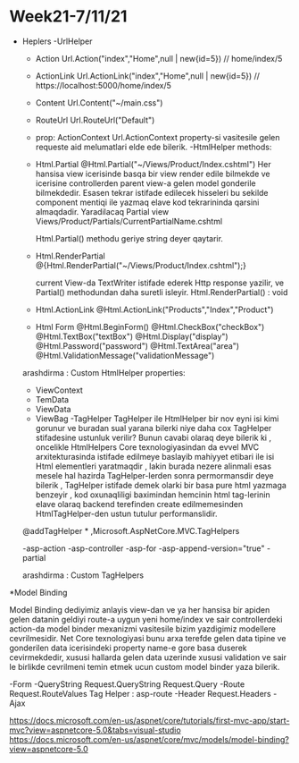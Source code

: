 # Week21-7/11/21

* Heplers
-UrlHelper
    - Action
        Url.Action("index","Home",null | new{id=5}) // home/index/5
    - ActionLink
        Url.ActionLink("index","Home",null | new{id=5}) // https://localhost:5000/home/index/5
    - Content
        Url.Content("~/main.css")
    - RouteUrl
        Url.RouteUrl("Default")
    - prop: ActionContext
        Url.ActionContext property-si vasitesile gelen requeste aid melumatlari elde ede bilerik.
-HtmlHelper
    methods:
    - Html.Partial
        @Html.Partial("~/Views/Product/Index.cshtml") 
        Her hansisa view icerisinde basqa bir view render edile bilmekde ve icerisine
        controllerden parent view-a gelen model gonderile bilmekdedir.
        Esasen tekrar istifade edilecek hisseleri bu sekilde component mentiqi ile yazmaq
        elave kod tekrarininda qarsini almaqdadir.
        Yaradilacaq Partial view Views/Product/Partials/CurrentPartialName.cshtml 

        Html.Partial() methodu geriye string deyer qaytarir.
    - Html.RenderPartial
        @{Html.RenderPartial("~/Views/Product/Index.cshtml");} 

        current View-da TextWriter istifade ederek Http response yazilir, ve Partial()
        methodundan daha suretli isleyir.
        Html.RenderPartial() : void 
    - Html.ActionLink
        @Html.ActionLink("Products","Index","Product")
    - Html Form
        @Html.BeginForm()
        @Html.CheckBox("checkBox")
        @Html.TextBox("textBox")
        @Html.Display("display")
        @Html.Password("password")
        @Html.TextArea("area")
        @Html.ValidationMessage("validationMessage")

    arashdirma : Custom HtmlHelper
    properties:
    - ViewContext
    - TemData
    - ViewData
    - ViewBag
-TagHelper
    TagHelper ile HtmlHelper bir nov eyni isi kimi gorunur ve buradan sual yarana bilerki niye 
    daha cox TagHelper stifadesine ustunluk verilir? 
    Bunun cavabi olaraq deye bilerik ki , oncelikle HtmlHelpers Core texnologiyasindan da evvel 
    MVC arxitekturasinda istifade edilmeye baslayib  mahiyyet etibari ile isi Html elementleri 
    yaratmaqdir , lakin burada nezere alinmali esas mesele hal hazirda TagHelper-lerden sonra
    permormansdir deye bilerik , TagHelper istifade demek olarki bir basa pure html yazmaga benzeyir ,
    kod oxunaqliligi baximindan hemcinin html tag-lerinin elave olaraq  backend terefinden create edilmemesinden
    HtmlTagHelper-den ustun tutulur performanslidir.

    @addTagHelper * ,Microsoft.AspNetCore.MVC.TagHelpers

    -asp-action
    -asp-controller
    -asp-for
    -asp-append-version="true"
    -partial
        <partial name="~/Views/Product/Partials/ListPartial.cshtml"/>

    arashdirma : Custom TagHelpers

*Model Binding

Model Binding dediyimiz anlayis view-dan ve ya her hansisa bir apiden gelen datanin 
geldiyi route-a uygun yeni home/index ve sair controllerdeki action-da model binder mexanizmi
vasitesile bizim yazdigimiz modellere cevrilmesidir. Net Core texnologiyasi bunu arxa terefde 
gelen data tipine ve gonderilen data icerisindeki property name-e gore basa duserek cevirmekdedir, xususi
hallarda gelen data uzerinde xususi validation ve sair le birlikde cevrilmeni temin etmek ucun custom model binder
yaza bilerik.

-Form
-QueryString
    Request.QueryString
    Request.Query
-Route
    Request.RouteValues
    Tag Helper : asp-route
-Header
    Request.Headers
-Ajax



https://docs.microsoft.com/en-us/aspnet/core/tutorials/first-mvc-app/start-mvc?view=aspnetcore-5.0&tabs=visual-studio
https://docs.microsoft.com/en-us/aspnet/core/mvc/models/model-binding?view=aspnetcore-5.0
